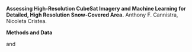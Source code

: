 **Assessing High-Resolution CubeSat Imagery and Machine Learning for
Detailed, High Resolution Snow-Covered Area.** Anthony F. Cannistra,
Nicoleta Cristea.

**Methods and Data**

and

